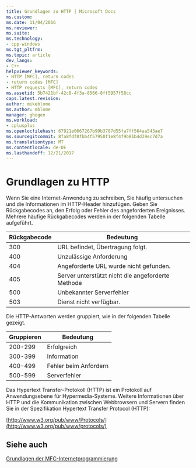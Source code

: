 ```yaml
---
title: Grundlagen zu HTTP | Microsoft Docs
ms.custom: 
ms.date: 11/04/2016
ms.reviewer: 
ms.suite: 
ms.technology:
- cpp-windows
ms.tgt_pltfrm: 
ms.topic: article
dev_langs:
- C++
helpviewer_keywords:
- HTTP [MFC], return codes
- return codes [MFC]
- HTTP requests [MFC], return codes
ms.assetid: 5b7421bf-42c8-4f3a-8566-8ff5957f58cc
caps.latest.revision: 
author: mikeblome
ms.author: mblome
manager: ghogen
ms.workload:
- cplusplus
ms.openlocfilehash: 67921e0667267b99b3787d55fa7ff564aa543ae7
ms.sourcegitcommit: 8fa8fdf0fbb4f57950f1e8f4f9b81b4d39ec7d7a
ms.translationtype: MT
ms.contentlocale: de-DE
ms.lasthandoff: 12/21/2017
---
```

# <a name="http-basics"></a>Grundlagen zu HTTP
Wenn Sie eine Internet-Anwendung zu schreiben, Sie häufig untersuchen und die Informationen im HTTP-Header hinzufügen. Geben Sie Rückgabecodes an, den Erfolg oder Fehler des angeforderten Ereignisses. Mehrere häufige Rückgabecodes werden in der folgenden Tabelle aufgeführt.  
  
|Rückgabecode|Bedeutung|  
|-----------------|-------------|  
|300|URL befindet, Übertragung folgt.|  
|400|Unzulässige Anforderung|  
|404|Angeforderte URL wurde nicht gefunden.|  
|405|Server unterstützt nicht die angeforderte Methode|  
|500|Unbekannter Serverfehler|  
|503|Dienst nicht verfügbar.|  
  
 Die HTTP-Antworten werden gruppiert, wie in der folgenden Tabelle gezeigt.  
  
|Gruppieren|Bedeutung|  
|-----------|-------------|  
|200-299|Erfolgreich|  
|300-399|Information|  
|400-499|Fehler beim Anfordern|  
|500-599|Serverfehler|  
  
 Das Hypertext Transfer-Protokoll (HTTP) ist ein Protokoll auf Anwendungsebene für Hypermedia-Systeme. Weitere Informationen über HTTP und die Kommunikation zwischen Webbrowsern und Servern finden Sie in der Spezifikation Hypertext Transfer Protocol (HTTP):  
  
 [http://www.w3.org/pub/www/Protocols/](http://www.w3.org/pub/www/protocols/)  
  
## <a name="see-also"></a>Siehe auch  
 [Grundlagen der MFC-Internetprogrammierung](../mfc/mfc-internet-programming-basics.md)

